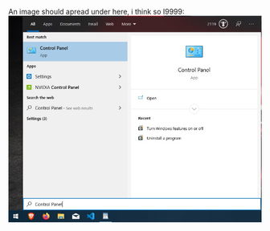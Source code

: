 An image should apread under here, i think so I9999:
![control panel](https://github.com/8bitNrd/8bitnrd.github.io/blob/master/Pages/Enable%20Hyper-V/img/controlPanel.jpg)
